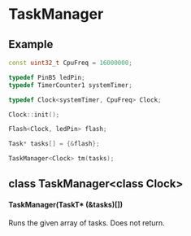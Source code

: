 # TaskManager

## Example

```c++
const uint32_t CpuFreq = 16000000;

typedef PinB5 ledPin;
typedef TimerCounter1 systemTimer;

typedef Clock<systemTimer, CpuFreq> Clock;

Clock::init();

Flash<Clock, ledPin> flash;

Task* tasks[] = {&flash};

TaskManager<Clock> tm(tasks);
```

## class TaskManager\<class Clock\>

#### TaskManager(TaskT\* (&tasks)[])
Runs the given array of tasks. Does not return.
